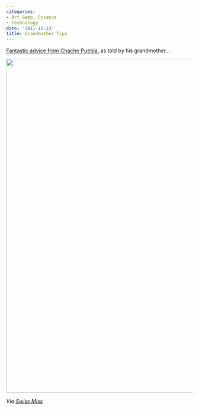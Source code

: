 ```yaml
---
categories:
- Art &amp; Science
- Technology
date: '2011-12-13'
title: Grandmother Tips
---
```


<a href="http://www.behance.net/gallery/Grandmother-Tips/2392946">Fantastic advice from Chacho Puebla</a>, as told by his grandmother...

<img src="https://gomakethings.com/wp-content/uploads/2011/12/Google-Facebook.jpg" alt="" title="Google-Facebook" width="600" height="899" class="aligncenter size-full wp-image-1742" />

<em>Via <a href="http://www.swiss-miss.com/2011/12/grandmother-tips.html">Swiss Miss</a></em>